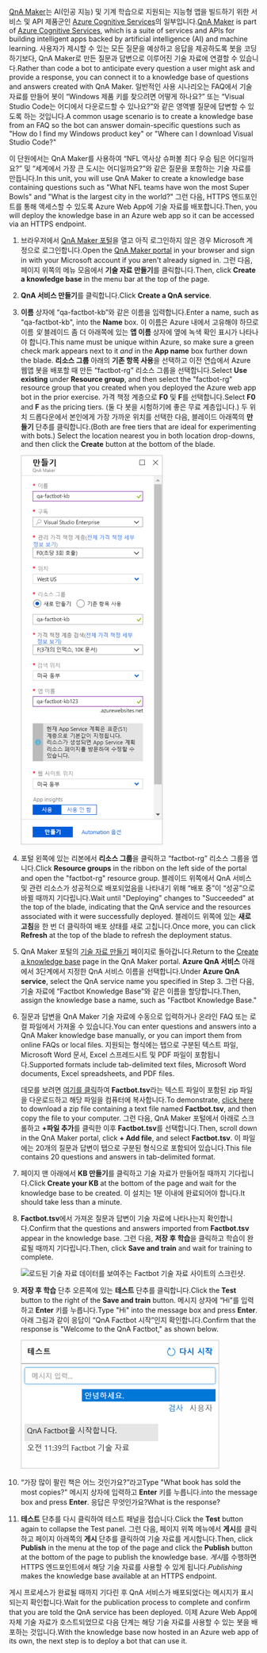 
<span data-ttu-id="0a6b2-101">[QnA Maker](https://www.qnamaker.ai/)는 AI(인공 지능) 및 기계 학습으로 지원되는 지능형 앱을 빌드하기 위한 서비스 및 API 제품군인 [Azure Cognitive Services](https://www.microsoft.com/cognitive-services/)의 일부입니다.</span><span class="sxs-lookup"><span data-stu-id="0a6b2-101">[QnA Maker](https://www.qnamaker.ai/) is part of [Azure Cognitive Services](https://www.microsoft.com/cognitive-services/), which is a suite of services and APIs for building intelligent apps backed by artificial intelligence (AI) and machine learning.</span></span> <span data-ttu-id="0a6b2-102">사용자가 제시할 수 있는 모든 질문을 예상하고 응답을 제공하도록 봇을 코딩하기보다, QnA Maker로 만든 질문과 답변으로 이루어진 기술 자료에 연결할 수 있습니다.</span><span class="sxs-lookup"><span data-stu-id="0a6b2-102">Rather than code a bot to anticipate every question a user might ask and provide a response, you can connect it to a knowledge base of questions and answers created with QnA Maker.</span></span> <span data-ttu-id="0a6b2-103">일반적인 사용 시나리오는 FAQ에서 기술 자료를 만들어 봇이 “Windows 제품 키를 찾으려면 어떻게 하나요?” 또는 “Visual Studio Code는 어디에서 다운로드할 수 있나요?”와 같은 영역별 질문에 답변할 수 있도록 하는 것입니다.</span><span class="sxs-lookup"><span data-stu-id="0a6b2-103">A common usage scenario is to create a knowledge base from an FAQ so the bot can answer domain-specific questions such as "How do I find my Windows product key" or "Where can I download Visual Studio Code?"</span></span>

<span data-ttu-id="0a6b2-104">이 단원에서는 QnA Maker를 사용하여 “NFL 역사상 슈퍼볼 최다 우승 팀은 어디일까요?” 및 “세계에서 가장 큰 도시는 어디일까요?”와 같은 질문을 포함하는 기술 자료를 만듭니다.</span><span class="sxs-lookup"><span data-stu-id="0a6b2-104">In this unit, you will use QnA Maker to create a knowledge base containing questions such as "What NFL teams have won the most Super Bowls" and "What is the largest city in the world?"</span></span> <span data-ttu-id="0a6b2-105">그런 다음, HTTPS 엔드포인트를 통해 액세스할 수 있도록 Azure Web App에 기술 자료를 배포합니다.</span><span class="sxs-lookup"><span data-stu-id="0a6b2-105">Then, you will deploy the knowledge base in an Azure web app so it can be accessed via an HTTPS endpoint.</span></span>

1. <span data-ttu-id="0a6b2-106">브라우저에서 [QnA Maker 포털](https://www.qnamaker.ai/)을 열고 아직 로그인하지 않은 경우 Microsoft 계정으로 로그인합니다.</span><span class="sxs-lookup"><span data-stu-id="0a6b2-106">Open the [QnA Maker portal](https://www.qnamaker.ai/) in your browser and sign in with your Microsoft account if you aren't already signed in.</span></span> <span data-ttu-id="0a6b2-107">그런 다음, 페이지 위쪽의 메뉴 모음에서 **기술 자료 만들기**를 클릭합니다.</span><span class="sxs-lookup"><span data-stu-id="0a6b2-107">Then, click **Create a knowledge base** in the menu bar at the top of the page.</span></span>

1. <span data-ttu-id="0a6b2-108">**QnA 서비스 만들기**를 클릭합니다.</span><span class="sxs-lookup"><span data-stu-id="0a6b2-108">Click **Create a QnA service**.</span></span>

1. <span data-ttu-id="0a6b2-109">**이름** 상자에 “qa-factbot-kb”와 같은 이름을 입력합니다.</span><span class="sxs-lookup"><span data-stu-id="0a6b2-109">Enter a name, such as "qa-factbot-kb", into the **Name** box.</span></span> <span data-ttu-id="0a6b2-110">이 이름은 Azure 내에서 고유해야 하므로 이름 *및* 블레이드 좀 더 아래쪽에 있는 **앱 이름** 상자에 옆에 녹색 확인 표시가 나타나야 합니다.</span><span class="sxs-lookup"><span data-stu-id="0a6b2-110">This name must be unique within Azure, so make sure a green check mark appears next to it *and* in the **App name** box further down the blade.</span></span> <span data-ttu-id="0a6b2-111">**리소스 그룹** 아래의 **기존 항목 사용**을 선택하고 이전 연습에서 Azure 웹앱 봇을 배포할 때 만든 “factbot-rg” 리소스 그룹을 선택합니다.</span><span class="sxs-lookup"><span data-stu-id="0a6b2-111">Select **Use existing** under **Resource group**, and then select the "factbot-rg" resource group that you created when you deployed the Azure web app bot in the prior exercise.</span></span> <span data-ttu-id="0a6b2-112">가격 책정 계층으로 **F0** 및 **F**를 선택합니다.</span><span class="sxs-lookup"><span data-stu-id="0a6b2-112">Select **F0** and **F** as the pricing tiers.</span></span> <span data-ttu-id="0a6b2-113">(둘 다 봇을 시험하기에 좋은 무료 계층입니다.) 두 위치 드롭다운에서 본인에게 가장 가까운 위치를 선택한 다음, 블레이드 아래쪽의 **만들기** 단추를 클릭합니다.</span><span class="sxs-lookup"><span data-stu-id="0a6b2-113">(Both are free tiers that are ideal for experimenting with bots.) Select the location nearest you in both location drop-downs, and then click the **Create** button at the bottom of the blade.</span></span>

    ![설명대로 구성된 QnA Maker 블레이드 만들기를 보여주는 Azure Portal의 스크린샷](../media/3-new-qna-maker-service.png)

1. <span data-ttu-id="0a6b2-115">포털 왼쪽에 있는 리본에서 **리소스 그룹**을 클릭하고 “factbot-rg” 리소스 그룹을 엽니다.</span><span class="sxs-lookup"><span data-stu-id="0a6b2-115">Click **Resource groups** in the ribbon on the left side of the portal and open the "factbot-rg" resource group.</span></span> <span data-ttu-id="0a6b2-116">블레이드 위쪽에서 QnA 서비스 및 관련 리소스가 성공적으로 배포되었음을 나타내기 위해 “배포 중”이 “성공”으로 바뀔 때까지 기다립니다.</span><span class="sxs-lookup"><span data-stu-id="0a6b2-116">Wait until "Deploying" changes to "Succeeded" at the top of the blade, indicating that the QnA service and the resources associated with it were successfully deployed.</span></span> <span data-ttu-id="0a6b2-117">블레이드 위쪽에 있는 **새로 고침**을 한 번 더 클릭하여 배포 상태를 새로 고칩니다.</span><span class="sxs-lookup"><span data-stu-id="0a6b2-117">Once more, you can click **Refresh** at the top of the blade to refresh the deployment status.</span></span>

1. <span data-ttu-id="0a6b2-118">QnA Maker 포털의 [기술 자료 만들기](https://www.qnamaker.ai/Create) 페이지로 돌아갑니다.</span><span class="sxs-lookup"><span data-stu-id="0a6b2-118">Return to the [Create a knowledge base](https://www.qnamaker.ai/Create) page in the QnA Maker portal.</span></span> <span data-ttu-id="0a6b2-119">**Azure QnA 서비스** 아래에서 3단계에서 지정한 QnA 서비스 이름을 선택합니다.</span><span class="sxs-lookup"><span data-stu-id="0a6b2-119">Under **Azure QnA service**, select the QnA service name you specified in Step 3.</span></span> <span data-ttu-id="0a6b2-120">그런 다음, 기술 자료에 “Factbot Knowledge Base”와 같은 이름을 할당합니다.</span><span class="sxs-lookup"><span data-stu-id="0a6b2-120">Then, assign the knowledge base a name, such as "Factbot Knowledge Base."</span></span>

1. <span data-ttu-id="0a6b2-121">질문과 답변을 QnA Maker 기술 자료에 수동으로 입력하거나 온라인 FAQ 또는 로컬 파일에서 가져올 수 있습니다.</span><span class="sxs-lookup"><span data-stu-id="0a6b2-121">You can enter questions and answers into a QnA Maker knowledge base manually, or you can import them from online FAQs or local files.</span></span> <span data-ttu-id="0a6b2-122">지원되는 형식에는 탭으로 구분된 텍스트 파일, Microsoft Word 문서, Excel 스프레드시트 및 PDF 파일이 포함됩니다.</span><span class="sxs-lookup"><span data-stu-id="0a6b2-122">Supported formats include tab-delimited text files, Microsoft Word documents, Excel spreadsheets, and PDF files.</span></span>

    <span data-ttu-id="0a6b2-123">데모를 보려면 [여기를 클릭](https://topcs.blob.core.windows.net/public/bots-resources.zip)하여 **Factbot.tsv**라는 텍스트 파일이 포함된 zip 파일을 다운로드하고 해당 파일을 컴퓨터에 복사합니다.</span><span class="sxs-lookup"><span data-stu-id="0a6b2-123">To demonstrate, [click here](https://topcs.blob.core.windows.net/public/bots-resources.zip) to download a zip file containing a text file named **Factbot.tsv**, and then copy the file to your computer.</span></span> <span data-ttu-id="0a6b2-124">그런 다음, QnA Maker 포털에서 아래로 스크롤하고 **+파일 추가**를 클릭한 이후 **Factbot.tsv**를 선택합니다.</span><span class="sxs-lookup"><span data-stu-id="0a6b2-124">Then, scroll down in the QnA Maker portal, click **+ Add file**, and select **Factbot.tsv**.</span></span> <span data-ttu-id="0a6b2-125">이 파일에는 20개의 질문과 답변이 탭으로 구분된 형식으로 포함되어 있습니다.</span><span class="sxs-lookup"><span data-stu-id="0a6b2-125">This file contains 20 questions and answers in tab-delimited format.</span></span>

1. <span data-ttu-id="0a6b2-126">페이지 맨 아래에서 **KB 만들기**를 클릭하고 기술 자료가 만들어질 때까지 기다립니다.</span><span class="sxs-lookup"><span data-stu-id="0a6b2-126">Click **Create your KB** at the bottom of the page and wait for the knowledge base to be created.</span></span> <span data-ttu-id="0a6b2-127">이 설치는 1분 이내에 완료되어야 합니다.</span><span class="sxs-lookup"><span data-stu-id="0a6b2-127">It should take less than a minute.</span></span>

1. <span data-ttu-id="0a6b2-128">**Factbot.tsv**에서 가져온 질문과 답변이 기술 자료에 나타나는지 확인합니다.</span><span class="sxs-lookup"><span data-stu-id="0a6b2-128">Confirm that the questions and answers imported from **Factbot.tsv** appear in the knowledge base.</span></span> <span data-ttu-id="0a6b2-129">그런 다음, **저장 후 학습**을 클릭하고 학습이 완료될 때까지 기다립니다.</span><span class="sxs-lookup"><span data-stu-id="0a6b2-129">Then, click **Save and train** and wait for training to complete.</span></span>

    ![로드된 기술 자료 데이터를 보여주는 Factbot 기술 자료 사이트의 스크린샷.](../media/3-save-and-train.png)

1. <span data-ttu-id="0a6b2-131">**저장 후 학습** 단추 오른쪽에 있는 **테스트** 단추를 클릭합니다.</span><span class="sxs-lookup"><span data-stu-id="0a6b2-131">Click the **Test** button to the right of the **Save and train** button.</span></span> <span data-ttu-id="0a6b2-132">메시지 상자에 “Hi”를 입력하고 **Enter** 키를 누릅니다.</span><span class="sxs-lookup"><span data-stu-id="0a6b2-132">Type "Hi" into the message box and press **Enter**.</span></span> <span data-ttu-id="0a6b2-133">아래 그림과 같이 응답이 “QnA Factbot 시작”인지 확인합니다.</span><span class="sxs-lookup"><span data-stu-id="0a6b2-133">Confirm that the response is "Welcome to the QnA Factbot," as shown below.</span></span>

    ![만든 챗봇과의 테스트 상호 작용을 보여주는 스크린샷](../media/3-test-kb.png)

1. <span data-ttu-id="0a6b2-135">“가장 많이 팔린 책은 어느 것인가요?”라고</span><span class="sxs-lookup"><span data-stu-id="0a6b2-135">Type "What book has sold the most copies?"</span></span> <span data-ttu-id="0a6b2-136">메시지 상자에 입력하고 **Enter** 키를 누릅니다.</span><span class="sxs-lookup"><span data-stu-id="0a6b2-136">into the message box and press **Enter**.</span></span> <span data-ttu-id="0a6b2-137">응답은 무엇인가요?</span><span class="sxs-lookup"><span data-stu-id="0a6b2-137">What is the response?</span></span>

1. <span data-ttu-id="0a6b2-138">**테스트** 단추를 다시 클릭하여 테스트 패널을 접습니다.</span><span class="sxs-lookup"><span data-stu-id="0a6b2-138">Click the **Test** button again to collapse the Test panel.</span></span> <span data-ttu-id="0a6b2-139">그런 다음, 페이지 위쪽 메뉴에서 **게시**를 클릭하고 페이지 아래쪽의 **게시** 단추를 클릭하여 기술 자료를 게시합니다.</span><span class="sxs-lookup"><span data-stu-id="0a6b2-139">Then, click **Publish** in the menu at the top of the page and click the **Publish** button at the bottom of the page to publish the knowledge base.</span></span> <span data-ttu-id="0a6b2-140">*게시*를 수행하면 HTTPS 엔드포인트에서 해당 기술 자료를 사용할 수 있게 됩니다.</span><span class="sxs-lookup"><span data-stu-id="0a6b2-140">*Publishing* makes the knowledge base available at an HTTPS endpoint.</span></span>

<span data-ttu-id="0a6b2-141">게시 프로세스가 완료될 때까지 기다린 후 QnA 서비스가 배포되었다는 메시지가 표시되는지 확인합니다.</span><span class="sxs-lookup"><span data-stu-id="0a6b2-141">Wait for the publication process to complete and confirm that you are told the QnA service has been deployed.</span></span> <span data-ttu-id="0a6b2-142">이제 Azure Web App에 자체 기술 자료가 호스트되었므로 다음 단계는 해당 기술 자료를 사용할 수 있는 봇을 배포하는 것입니다.</span><span class="sxs-lookup"><span data-stu-id="0a6b2-142">With the knowledge base now hosted in an Azure web app of its own, the next step is to deploy a bot that can use it.</span></span>
